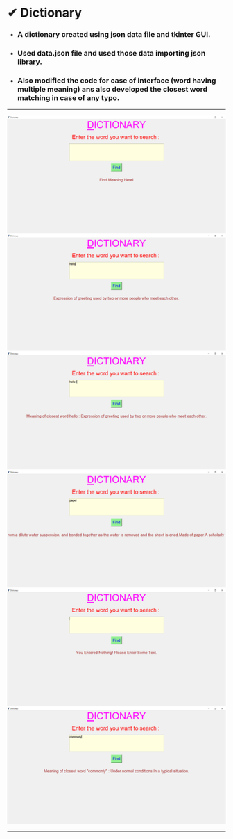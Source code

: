 # ✔ Dictionary
- ### A dictionary created using json data file and tkinter GUI.
- ### Used data.json file and used those data importing json library.
- ### Also modified the code for case of interface (word having multiple meaning) ans also developed the closest word matching in case of any typo.

****

<p align="center">
  <img src="images/1.png" /><br>
  <img src="images/2.png" /><br>
  <img src="images/3.png" /><br>
  <img src="images/4.png" /><br>
  <img src="images/5.png" /><br>
  <img src="images/6.png" /><br>
</p>

****